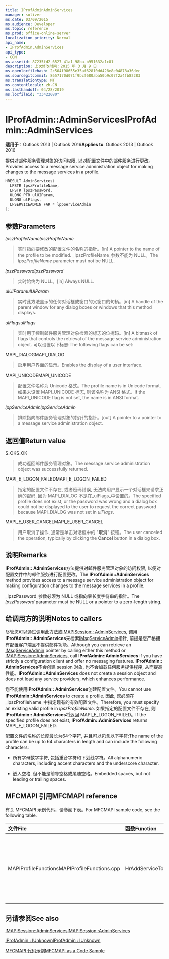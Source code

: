 ```yaml
---
title: IProfAdminAdminServices
manager: soliver
ms.date: 03/09/2015
ms.audience: Developer
ms.topic: reference
ms.prod: office-online-server
localization_priority: Normal
api_name:
- IProfAdmin.AdminServices
api_type:
- COM
ms.assetid: 87235fd2-6527-41a1-98ba-b951632a1c81
description: 上次修改时间：2015 年 3 月 9 日
ms.openlocfilehash: 2c504f98655e35af62810dd428e8e04878a36dec
ms.sourcegitcommit: 8657170d071f9bcf680aba50b9c07f2a4fb82283
ms.translationtype: MT
ms.contentlocale: zh-CN
ms.lasthandoff: 04/28/2019
ms.locfileid: "33422080"
---
```

# <a name="iprofadminadminservices"></a><span data-ttu-id="9b65a-103">IProfAdmin::AdminServices</span><span class="sxs-lookup"><span data-stu-id="9b65a-103">IProfAdmin::AdminServices</span></span>

  
  
<span data-ttu-id="9b65a-104">**适用于**：Outlook 2013 | Outlook 2016</span><span class="sxs-lookup"><span data-stu-id="9b65a-104">**Applies to**: Outlook 2013 | Outlook 2016</span></span> 
  
<span data-ttu-id="9b65a-105">提供对邮件服务管理对象的访问权限, 以对配置文件中的邮件服务进行更改。</span><span class="sxs-lookup"><span data-stu-id="9b65a-105">Provides access to a message service administration object for making changes to the message services in a profile.</span></span>
  
```cpp
HRESULT AdminServices(
  LPSTR lpszProfileName,
  LPSTR lpszPassword,
  ULONG_PTR ulUIParam,
  ULONG ulFlags,
  LPSERVICEADMIN FAR * lppServiceAdmin
);
```

## <a name="parameters"></a><span data-ttu-id="9b65a-106">参数</span><span class="sxs-lookup"><span data-stu-id="9b65a-106">Parameters</span></span>

 <span data-ttu-id="9b65a-107">_lpszProfileName_</span><span class="sxs-lookup"><span data-stu-id="9b65a-107">_lpszProfileName_</span></span>
  
> <span data-ttu-id="9b65a-108">实时指向要修改的配置文件的名称的指针。</span><span class="sxs-lookup"><span data-stu-id="9b65a-108">[in] A pointer to the name of the profile to be modified.</span></span> <span data-ttu-id="9b65a-109">_lpszProfileName_参数不能为 NULL。</span><span class="sxs-lookup"><span data-stu-id="9b65a-109">The  _lpszProfileName_ parameter must not be NULL.</span></span> 
    
 <span data-ttu-id="9b65a-110">_lpszPassword_</span><span class="sxs-lookup"><span data-stu-id="9b65a-110">_lpszPassword_</span></span>
  
> <span data-ttu-id="9b65a-111">实时始终为 NULL。</span><span class="sxs-lookup"><span data-stu-id="9b65a-111">[in] Always NULL.</span></span> 
    
 <span data-ttu-id="9b65a-112">_ulUIParam_</span><span class="sxs-lookup"><span data-stu-id="9b65a-112">_ulUIParam_</span></span>
  
> <span data-ttu-id="9b65a-113">实时此方法显示的任何对话框或窗口的父窗口的句柄。</span><span class="sxs-lookup"><span data-stu-id="9b65a-113">[in] A handle of the parent window for any dialog boxes or windows that this method displays.</span></span>
    
 <span data-ttu-id="9b65a-114">_ulFlags_</span><span class="sxs-lookup"><span data-stu-id="9b65a-114">_ulFlags_</span></span>
  
> <span data-ttu-id="9b65a-115">实时用于控制邮件服务管理对象检索的标志的位掩码。</span><span class="sxs-lookup"><span data-stu-id="9b65a-115">[in] A bitmask of flags that controls the retrieval of the message service administration object.</span></span> <span data-ttu-id="9b65a-116">可以设置以下标志:</span><span class="sxs-lookup"><span data-stu-id="9b65a-116">The following flags can be set:</span></span>
    
<span data-ttu-id="9b65a-117">MAPI_DIALOG</span><span class="sxs-lookup"><span data-stu-id="9b65a-117">MAPI_DIALOG</span></span> 
  
> <span data-ttu-id="9b65a-118">启用用户界面的显示。</span><span class="sxs-lookup"><span data-stu-id="9b65a-118">Enables the display of a user interface.</span></span> 
    
<span data-ttu-id="9b65a-119">MAPI_UNICODE</span><span class="sxs-lookup"><span data-stu-id="9b65a-119">MAPI_UNICODE</span></span> 
  
> <span data-ttu-id="9b65a-120">配置文件名称为 Unicode 格式。</span><span class="sxs-lookup"><span data-stu-id="9b65a-120">The profile name is in Unicode format.</span></span> <span data-ttu-id="9b65a-121">如果未设置 MAPI_UNICODE 标志, 则该名称为 ANSI 格式。</span><span class="sxs-lookup"><span data-stu-id="9b65a-121">If the MAPI_UNICODE flag is not set, the name is in ANSI format.</span></span>
    
 <span data-ttu-id="9b65a-122">_lppServiceAdmin_</span><span class="sxs-lookup"><span data-stu-id="9b65a-122">_lppServiceAdmin_</span></span>
  
> <span data-ttu-id="9b65a-123">排除指向邮件服务管理对象的指针的指针。</span><span class="sxs-lookup"><span data-stu-id="9b65a-123">[out] A pointer to a pointer to a message service administration object.</span></span>
    
## <a name="return-value"></a><span data-ttu-id="9b65a-124">返回值</span><span class="sxs-lookup"><span data-stu-id="9b65a-124">Return value</span></span>

<span data-ttu-id="9b65a-125">S_OK</span><span class="sxs-lookup"><span data-stu-id="9b65a-125">S_OK</span></span> 
  
> <span data-ttu-id="9b65a-126">成功返回邮件服务管理对象。</span><span class="sxs-lookup"><span data-stu-id="9b65a-126">The message service administration object was successfully returned.</span></span>
    
<span data-ttu-id="9b65a-127">MAPI_E_LOGON_FAILED</span><span class="sxs-lookup"><span data-stu-id="9b65a-127">MAPI_E_LOGON_FAILED</span></span> 
  
> <span data-ttu-id="9b65a-128">指定的配置文件不存在, 或者密码错误, 无法向用户显示一个对话框来请求正确的密码, 因为 MAPI_DIALOG 不是在_ulFlags_中设置的。</span><span class="sxs-lookup"><span data-stu-id="9b65a-128">The specified profile does not exist, or the password was wrong and a dialog box could not be displayed to the user to request the correct password because MAPI_DIALOG was not set in  _ulFlags_.</span></span>
    
<span data-ttu-id="9b65a-129">MAPI_E_USER_CANCEL</span><span class="sxs-lookup"><span data-stu-id="9b65a-129">MAPI_E_USER_CANCEL</span></span> 
  
> <span data-ttu-id="9b65a-130">用户取消了操作, 通常是单击对话框中的 "**取消**" 按钮。</span><span class="sxs-lookup"><span data-stu-id="9b65a-130">The user canceled the operation, typically by clicking the **Cancel** button in a dialog box.</span></span> 
    
## <a name="remarks"></a><span data-ttu-id="9b65a-131">说明</span><span class="sxs-lookup"><span data-stu-id="9b65a-131">Remarks</span></span>

<span data-ttu-id="9b65a-132">**IProfAdmin:: AdminServices**方法提供对邮件服务管理对象的访问权限, 以便对配置文件中的邮件服务进行配置更改。</span><span class="sxs-lookup"><span data-stu-id="9b65a-132">The **IProfAdmin::AdminServices** method provides access to a message service administration object for making configuration changes to the message services in a profile.</span></span> 
  
 <span data-ttu-id="9b65a-133">_lpszPassword_参数必须为 NULL 或指向零长度字符串的指针。</span><span class="sxs-lookup"><span data-stu-id="9b65a-133">The  _lpszPassword_ parameter must be NULL or a pointer to a zero-length string.</span></span> 
  
## <a name="notes-to-callers"></a><span data-ttu-id="9b65a-134">给调用方的说明</span><span class="sxs-lookup"><span data-stu-id="9b65a-134">Notes to callers</span></span>

<span data-ttu-id="9b65a-135">尽管您可以通过调用此方法或[IMAPISession:: AdminServices](imapisession-adminservices.md), 调用**IProfAdmin:: AdminServices**来检索[IMsgServiceAdmin](imsgserviceadminiunknown.md)指针, 前提是您严格拥有配置客户端且不提供邮件功能。</span><span class="sxs-lookup"><span data-stu-id="9b65a-135">Although you can retrieve an [IMsgServiceAdmin](imsgserviceadminiunknown.md) pointer by calling either this method or [IMAPISession::AdminServices](imapisession-adminservices.md), call **IProfAdmin::AdminServices** if you have strictly a configuration client and offer no messaging features.</span></span> <span data-ttu-id="9b65a-136">**IProfAdmin:: AdminServices**不会创建 session 对象, 也不会加载任何服务提供程序, 从而提高性能。</span><span class="sxs-lookup"><span data-stu-id="9b65a-136">**IProfAdmin::AdminServices** does not create a session object and does not load any service providers, which enhances performance.</span></span> 
  
<span data-ttu-id="9b65a-137">您不能使用**IProfAdmin:: AdminServices**创建配置文件。</span><span class="sxs-lookup"><span data-stu-id="9b65a-137">You cannot use **IProfAdmin::AdminServices** to create a profile.</span></span> <span data-ttu-id="9b65a-138">因此, 您必须在_lpszProfileName_中指定现有的有效配置文件。</span><span class="sxs-lookup"><span data-stu-id="9b65a-138">Therefore, you must specify an existing valid profile in  _lpszProfileName_.</span></span> <span data-ttu-id="9b65a-139">如果指定的配置文件不存在, 则**IProfAdmin:: AdminServices**将返回 MAPI_E_LOGON_FAILED。</span><span class="sxs-lookup"><span data-stu-id="9b65a-139">If the specified profile does not exist, **IProfAdmin::AdminServices** returns MAPI_E_LOGON_FAILED.</span></span> 
  
<span data-ttu-id="9b65a-140">配置文件的名称的长度最长为64个字符, 并且可以包含以下字符:</span><span class="sxs-lookup"><span data-stu-id="9b65a-140">The name of the profile can be up to 64 characters in length and can include the following characters:</span></span>
  
- <span data-ttu-id="9b65a-141">所有字母数字字符, 包括重音字符和下划线字符。</span><span class="sxs-lookup"><span data-stu-id="9b65a-141">All alphanumeric characters, including accent characters and the underscore character.</span></span> 
    
- <span data-ttu-id="9b65a-142">嵌入空格, 但不能是前导空格或尾随空格。</span><span class="sxs-lookup"><span data-stu-id="9b65a-142">Embedded spaces, but not leading or trailing spaces.</span></span>
    
## <a name="mfcmapi-reference"></a><span data-ttu-id="9b65a-143">MFCMAPI 引用</span><span class="sxs-lookup"><span data-stu-id="9b65a-143">MFCMAPI reference</span></span>

<span data-ttu-id="9b65a-144">有关 MFCMAPI 示例代码，请参阅下表。</span><span class="sxs-lookup"><span data-stu-id="9b65a-144">For MFCMAPI sample code, see the following table.</span></span>
  
|<span data-ttu-id="9b65a-145">**文件**</span><span class="sxs-lookup"><span data-stu-id="9b65a-145">**File**</span></span>|<span data-ttu-id="9b65a-146">**函数**</span><span class="sxs-lookup"><span data-stu-id="9b65a-146">**Function**</span></span>|<span data-ttu-id="9b65a-147">**备注**</span><span class="sxs-lookup"><span data-stu-id="9b65a-147">**Comment**</span></span>|
|:-----|:-----|:-----|
|<span data-ttu-id="9b65a-148">MAPIProfileFunctions</span><span class="sxs-lookup"><span data-stu-id="9b65a-148">MAPIProfileFunctions.cpp</span></span>  <br/> | <span data-ttu-id="9b65a-149">HrAddServiceToProfile</span><span class="sxs-lookup"><span data-stu-id="9b65a-149">HrAddServiceToProfile</span></span>  <br/> |<span data-ttu-id="9b65a-150">MFCMAPI 使用**IProfAdmin:: AdminServices**方法打开所选配置文件的邮件服务管理对象以添加服务。</span><span class="sxs-lookup"><span data-stu-id="9b65a-150">MFCMAPI uses the **IProfAdmin::AdminServices** method to open a message service administration object for the selected profile to add services.</span></span>  <br/> |
   
## <a name="see-also"></a><span data-ttu-id="9b65a-151">另请参阅</span><span class="sxs-lookup"><span data-stu-id="9b65a-151">See also</span></span>



[<span data-ttu-id="9b65a-152">IMAPISession::AdminServices</span><span class="sxs-lookup"><span data-stu-id="9b65a-152">IMAPISession::AdminServices</span></span>](imapisession-adminservices.md)
  
[<span data-ttu-id="9b65a-153">IProfAdmin : IUnknown</span><span class="sxs-lookup"><span data-stu-id="9b65a-153">IProfAdmin : IUnknown</span></span>](iprofadminiunknown.md)


[<span data-ttu-id="9b65a-154">MFCMAPI 代码示例</span><span class="sxs-lookup"><span data-stu-id="9b65a-154">MFCMAPI as a Code Sample</span></span>](mfcmapi-as-a-code-sample.md)

